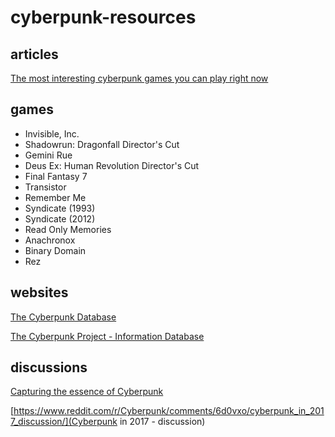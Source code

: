 # cyberpunk-resources

## articles

[The most interesting cyberpunk games you can play right now](http://www.gamesradar.com/best-cyberpunk-games/)

## games

* Invisible, Inc.
* Shadowrun: Dragonfall Director's Cut
* Gemini Rue
* Deus Ex: Human Revolution Director's Cut
* Final Fantasy 7
* Transistor
* Remember Me
* Syndicate (1993)
* Syndicate (2012)
* Read Only Memories
* Anachronox
* Binary Domain
* Rez

## websites

[The Cyberpunk Database](https://cyberpunkdatabase.net/)

[The Cyberpunk Project - Information Database](http://project.cyberpunk.ru/idb/)

## discussions

[Capturing the essence of Cyberpunk](https://scifi.stackexchange.com/questions/2383/capturing-the-essence-of-cyberpunk/2384)

[https://www.reddit.com/r/Cyberpunk/comments/6d0vxo/cyberpunk_in_2017_discussion/](Cyberpunk in 2017 - discussion)
